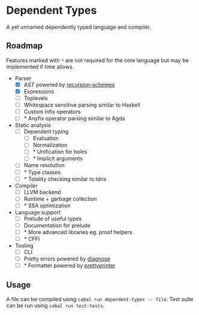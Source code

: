 # Dependent Types

A yet unnamed dependently typed language and compiler.

## Roadmap

Features marked with `*` are not required for the core language but may be implemented if time allows.

- Parser
  - [x] AST powered by [recursion-schemes](https://hackage.haskell.org/package/recursion-schemes)
  - [x] Expressions
  - [ ] Toplevels
  - [ ] Whitespace sensitive parsing similar to Haskell
  - [ ] Custom infix operators
  - [ ] \* Anyfix operator parsing similar to Agda
- Static analysis
  - [ ] Dependent typing
    - [ ] Evaluation
    - [ ] Normalization
    - [ ] \* Unification for holes
    - [ ] \* Implicit arguments
  - [ ] Name resolution
  - [ ] \* Type classes
  - [ ] \* Totality checking similar to Idris
- Compiler
  - [ ] LLVM backend
  - [ ] Runtime + garbage collection
  - [ ] \* SSA optimization
- Language support
  - [ ] Prelude of useful types
  - [ ] Documentation for prelude
  - [ ] \* More advanced libraries eg. proof helpers
  - [ ] \* CFFI
- Tooling
  - [ ] CLI
  - [ ] Pretty errors powered by [diagnose](https://hackage.haskell.org/package/diagnose)
  - [ ] \* Formatter powered by [prettyprinter](https://hackage.haskell.org/package/prettyprinter)

## Usage

A file can be compiled using `cabal run dependent-types -- file`.
Test suite can be run using `cabal run test:tests`.
